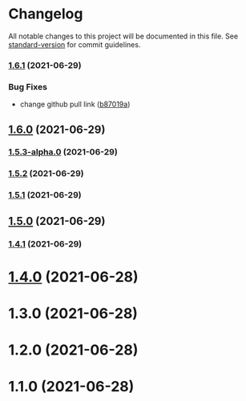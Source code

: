 # Changelog

All notable changes to this project will be documented in this file. See [standard-version](https://github.com/conventional-changelog/standard-version) for commit guidelines.

### [1.6.1](https://github.com/huangtiti/htt-rollup-cli/compare/v1.6.0...v1.6.1) (2021-06-29)


### Bug Fixes

* change github pull link ([b87019a](https://github.com/huangtiti/htt-rollup-cli/commit/b87019a9519f78d5953c7f7da471962264018e43))

## [1.6.0](https://github.com/huangtiti/htt-rollup-cli/compare/v1.5.3-alpha.0...v1.6.0) (2021-06-29)

### [1.5.3-alpha.0](https://github.com/huangtiti/htt-rollup-cli/compare/v1.5.2...v1.5.3-alpha.0) (2021-06-29)

### [1.5.2](https://github.com/huangtiti/htt-rollup-cli/compare/v1.5.1...v1.5.2) (2021-06-29)

### [1.5.1](https://github.com/huangtiti/htt-rollup-cli/compare/v1.5.0...v1.5.1) (2021-06-29)

## [1.5.0](https://github.com/huangtiti/htt-rollup-cli/compare/v1.4.0...v1.5.0) (2021-06-29)

### [1.4.1](https://github.com/huangtiti/htt-rollup-cli/compare/v1.4.0...v1.4.1) (2021-06-29)

# [1.4.0](/compare/v1.3.0...v1.4.0) (2021-06-28)



# 1.3.0 (2021-06-28)

# 1.2.0 (2021-06-28)

# 1.1.0 (2021-06-28)
